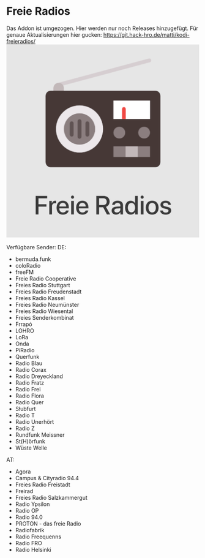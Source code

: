 # Freie Radios

Das Addon ist umgezogen. Hier werden nur noch Releases hinzugefügt. Für genaue Aktualisierungen hier gucken: https://git.hack-hro.de/matti/kodi-freieradios/
![Bild funktioniert wohl nicht.](https://raw.githubusercontent.com/madsters/plugin.audio.freieradios/master/icon.png)

Verfügbare Sender:
DE:
- bermuda.funk 
- coloRadio
- freeFM
- Freie Radio Cooperative
- Freies Radio Stuttgart
- Freies Radio Freudenstadt
- Freies Radio Kassel
- Freies Radio Neumünster
- Freies Radio Wiesental
- Freies Senderkombinat
- Frrapó
- LOHRO
- LoRa
- Onda
- PiRadio
- Querfunk
- Radio Blau
- Radio Corax
- Radio Dreyeckland
- Radio Fratz
- Radio Frei
- Radio Flora
- Radio Quer
- Słubfurt
- Radio T
- Radio Unerhört
- Radio Z
- Rundfunk Meissner
- St(H)örfunk
- Wüste Welle

AT:
- Agora
- Campus & Cityradio 94.4
- Freies Radio Freistadt
- Freirad
- Freies Radio Salzkammergut
- Radio Ypsilon
- Radio OP
- Radio 94.0
- PROTON - das freie Radio
- Radiofabrik
- Radio Freequenns
- Radio FRO
- Radio Helsinki

